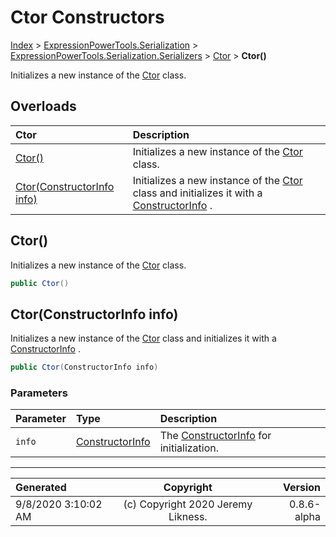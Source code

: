 ﻿# Ctor Constructors

[Index](../index.md) > [ExpressionPowerTools.Serialization](ExpressionPowerTools.Serialization.a.md) > [ExpressionPowerTools.Serialization.Serializers](ExpressionPowerTools.Serialization.Serializers.n.md) > [Ctor](ExpressionPowerTools.Serialization.Serializers.Ctor.cs.md) > **Ctor()**

Initializes a new instance of the [Ctor](ExpressionPowerTools.Serialization.Serializers.Ctor.cs.md) class.

## Overloads

| Ctor | Description |
| :-- | :-- |
| [Ctor()](#ctor) | Initializes a new instance of the [Ctor](ExpressionPowerTools.Serialization.Serializers.Ctor.cs.md) class. |
| [Ctor(ConstructorInfo info)](#ctorconstructorinfo-info) | Initializes a new instance of the [Ctor](ExpressionPowerTools.Serialization.Serializers.Ctor.cs.md) class and            initializes it with a [ConstructorInfo](https://docs.microsoft.com/dotnet/api/system.reflection.constructorinfo) . |

## Ctor()

Initializes a new instance of the [Ctor](ExpressionPowerTools.Serialization.Serializers.Ctor.cs.md) class.

```csharp
public Ctor()
```



## Ctor(ConstructorInfo info)

Initializes a new instance of the [Ctor](ExpressionPowerTools.Serialization.Serializers.Ctor.cs.md) class and
            initializes it with a [ConstructorInfo](https://docs.microsoft.com/dotnet/api/system.reflection.constructorinfo) .

```csharp
public Ctor(ConstructorInfo info)
```

### Parameters

| Parameter | Type | Description |
| :-- | :-- | :-- |
| `info` | [ConstructorInfo](https://docs.microsoft.com/dotnet/api/system.reflection.constructorinfo) | The [ConstructorInfo](https://docs.microsoft.com/dotnet/api/system.reflection.constructorinfo) for initialization. |



---

| Generated | Copyright | Version |
| :-- | :-: | --: |
| 9/8/2020 3:10:02 AM | (c) Copyright 2020 Jeremy Likness. | 0.8.6-alpha |

